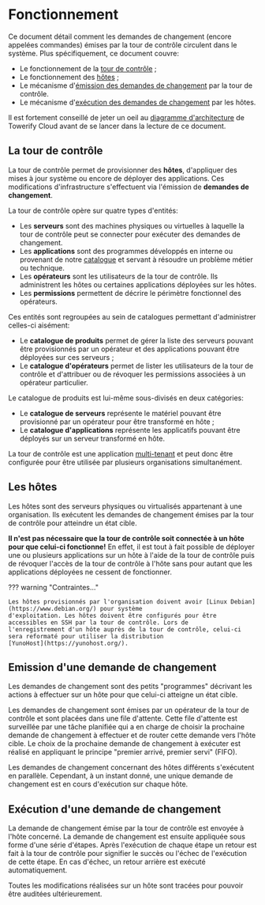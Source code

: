 # Fonctionnement

Ce document détail comment les demandes de changement (encore appelées commandes) émises par la tour de contrôle
circulent dans le système. Plus spécifiquement, ce document couvre:

- Le fonctionnement de la [tour de contrôle](#la-tour-de-controle) ;
- Le fonctionnement des [hôtes](#les-hotes) ;
- Le mécanisme d'[émission des demandes de changement](#emission-dune-demande-de-changement) par la tour de contrôle.
- Le mécanisme d'[exécution des demandes de changement](#execution-dune-demande-de-changement) par les hôtes.

Il est fortement conseillé de jeter un oeil au [diagramme d'architecture](overview.md#diagramme-darchitecture) de
Towerify Cloud avant de se lancer dans la lecture de ce document.

## La tour de contrôle

La tour de contrôle permet de provisionner des __hôtes__, d'appliquer des mises à jour système ou encore de déployer des
applications. Ces modifications d'infrastructure s'effectuent via l'émission de __demandes de changement__.

La tour de contrôle opère sur quatre types d'entités:

- Les __serveurs__ sont des machines physiques ou virtuelles à laquelle la tour de contrôle peut se connecter pour
  exécuter des demandes de changement.
- Les __applications__ sont des programmes développés en interne ou provenant de notre [catalogue](one-click-apps.md)
  et servant à résoudre un problème métier ou technique.
- Les __opérateurs__ sont les utilisateurs de la tour de contrôle. Ils administrent les hôtes ou certaines applications
  déployées sur les hôtes.
- Les __permissions__ permettent de décrire le périmètre fonctionnel des opérateurs.

Ces entités sont regroupées au sein de catalogues permettant d'administrer celles-ci aisément:

- Le __catalogue de produits__ permet de gérer la liste des serveurs pouvant être provisionnés par un opérateur et
  des applications pouvant être déployées sur ces serveurs ;
- Le __catalogue d'opérateurs__ permet de lister les utilisateurs de la tour de contrôle et d'attribuer ou de révoquer
  les permissions associées à un opérateur particulier.

Le catalogue de produits est lui-même sous-divisés en deux catégories:

- Le __catalogue de serveurs__ représente le matériel pouvant être provisionné par un opérateur pour être transformé en
  hôte ;
- Le __catalogue d'applications__ représente les applicatifs pouvant être déployés sur un serveur transformé en hôte.

La tour de contrôle est une application [multi-tenant](https://en.wikipedia.org/wiki/Multitenancy) et peut donc être
configurée pour être utilisée par plusieurs organisations simultanément.

## Les hôtes

Les hôtes sont des serveurs physiques ou virtualisés appartenant à une organisation. Ils exécutent les demandes de
changement émises par la tour de contrôle pour atteindre un état cible.

__Il n'est pas nécessaire que la tour de contrôle soit connectée à un hôte pour que celui-ci fonctionne!__ En effet, il
est tout à fait possible de déployer une ou plusieurs applications sur un hôte à l'aide de la tour de contrôle puis de
révoquer l'accès de la tour de contrôle à l'hôte sans pour autant que les applications déployées ne cessent de
fonctionner.

??? warning "Contraintes..."

    Les hôtes provisionnés par l'organisation doivent avoir [Linux Debian](https://www.debian.org/) pour système 
    d'exploitation. Les hôtes doivent être configurés pour être accessibles en SSH par la tour de contrôle. Lors de 
    l'enregistrement d'un hôte auprès de la tour de contrôle, celui-ci sera reformaté pour utiliser la distribution
    [YunoHost](https://yunohost.org/).

## Emission d'une demande de changement

Les demandes de changement sont des petits "programmes" décrivant les actions à effectuer sur un hôte pour que celui-ci
atteigne un état cible.

Les demandes de changement sont émises par un opérateur de la tour de contrôle et sont placées dans une file d'attente.
Cette file d'attente est surveillée par une tâche planifiée qui a en charge de choisir la prochaine demande de
changement à effectuer et de router cette demande vers l'hôte cible. Le choix de la prochaine demande de changement à
exécuter est réalisé en appliquant le principe "premier arrivé, premier servi" (FIFO).

Les demandes de changement concernant des hôtes différents s'exécutent en parallèle. Cependant, à un instant donné, une
unique demande de changement est en cours d'exécution sur chaque hôte.

## Exécution d'une demande de changement

La demande de changement émise par la tour de contrôle est envoyée à l'hôte concerné. La demande de changement est
ensuite appliquée sous forme d'une série d'étapes. Après l'exécution de chaque étape un retour est fait à la tour de
contrôle pour signifier le succès ou l'échec de l'exécution de cette étape. En cas d'échec, un retour arrière est
exécuté automatiquement. 

Toutes les modifications réalisées sur un hôte sont tracées pour pouvoir être auditées ultérieurement. 